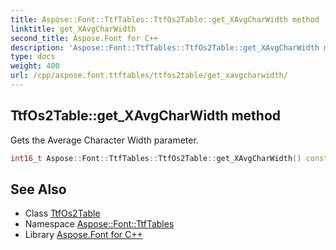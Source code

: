 ```yaml
---
title: Aspose::Font::TtfTables::TtfOs2Table::get_XAvgCharWidth method
linktitle: get_XAvgCharWidth
second_title: Aspose.Font for C++
description: 'Aspose::Font::TtfTables::TtfOs2Table::get_XAvgCharWidth method. Gets the Average Character Width parameter in C++.'
type: docs
weight: 400
url: /cpp/aspose.font.ttftables/ttfos2table/get_xavgcharwidth/
---
```

## TtfOs2Table::get_XAvgCharWidth method


Gets the Average Character Width parameter.

```cpp
int16_t Aspose::Font::TtfTables::TtfOs2Table::get_XAvgCharWidth() const
```

## See Also

* Class [TtfOs2Table](../)
* Namespace [Aspose::Font::TtfTables](../../)
* Library [Aspose.Font for C++](../../../)
